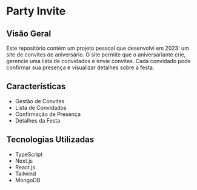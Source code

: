 # Party Invite

## Visão Geral

Este repositório contém um projeto pessoal que desenvolvi em 2023: um site de convites de aniversário. O site permite que o aniversariante crie, gerencie uma lista de convidados e envie convites. Cada convidado pode confirmar sua presença e visualizar detalhes sobre a festa.

## Características

- Gestão de Convites
- Lista de Convidados
- Confirmação de Presença
- Detalhes da Festa

## Tecnologias Utilizadas

- TypeScript
- Next.js
- React.js
- Tailwind
- MongoDB
